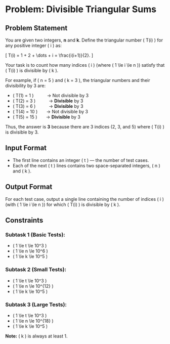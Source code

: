 # Problem: Divisible Triangular Sums

## Problem Statement

You are given two integers, **n** and **k**. Define the triangular number \( T(i) \) for any positive integer \( i \) as:

\[
T(i) = 1 + 2 + \dots + i = \frac{i(i+1)}{2}.
\]

Your task is to count how many indices \( i \) (where \( 1 \le i \le n \)) satisfy that \( T(i) \) is divisible by \( k \).

For example, if \( n = 5 \) and \( k = 3 \), the triangular numbers and their divisibility by 3 are:

- \( T(1) = 1 \)   → Not divisible by 3  
- \( T(2) = 3 \)   → **Divisible** by 3  
- \( T(3) = 6 \)   → **Divisible** by 3  
- \( T(4) = 10 \)  → Not divisible by 3  
- \( T(5) = 15 \)  → **Divisible** by 3  

Thus, the answer is **3** because there are 3 indices (2, 3, and 5) where \( T(i) \) is divisible by 3.

## Input Format

- The first line contains an integer \( t \) — the number of test cases.
- Each of the next \( t \) lines contains two space-separated integers, \( n \) and \( k \).

## Output Format

For each test case, output a single line containing the number of indices \( i \) (with \( 1 \le i \le n \)) for which \( T(i) \) is divisible by \( k \).

## Constraints

### Subtask 1 (Basic Tests):
- \( 1 \le t \le 10^3 \)
- \( 1 \le n \le 10^6 \)
- \( 1 \le k \le 10^5 \)

### Subtask 2 (Small Tests):
- \( 1 \le t \le 10^3 \)
- \( 1 \le n \le 10^{12} \)
- \( 1 \le k \le 10^5 \)

### Subtask 3 (Large Tests):
- \( 1 \le t \le 10^3 \)
- \( 1 \le n \le 10^{18} \)
- \( 1 \le k \le 10^5 \)

**Note:** \( k \) is always at least 1.
